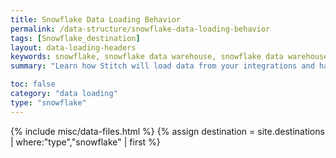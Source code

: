 ```yaml
---
title: Snowflake Data Loading Behavior
permalink: /data-structure/snowflake-data-loading-behavior
tags: [Snowflake_destination]
layout: data-loading-headers
keywords: snowflake, snowflake data warehouse, snowflake data warehouse, snowflake etl, etl to snowflake
summary: "Learn how Stitch will load data from your integrations and handle various scenarios into a Snowflake destination."

toc: false
category: "data loading"
type: "snowflake"
---
```

{% include misc/data-files.html %}
{% assign destination = site.destinations | where:"type","snowflake" | first %}
